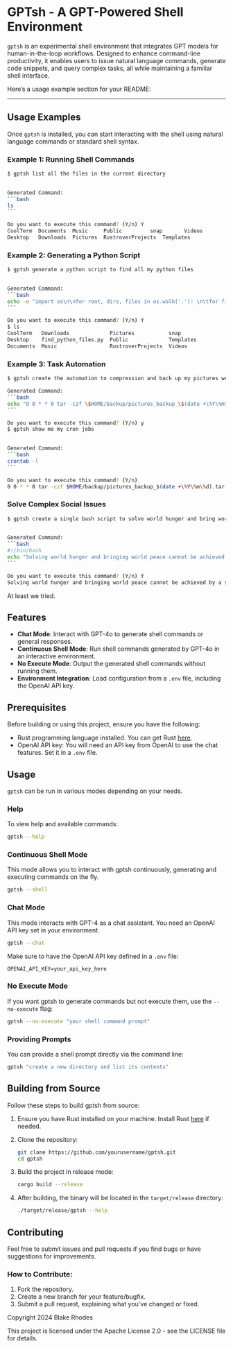 # GPTsh - A GPT-Powered Shell Environment

`gptsh` is an experimental shell environment that integrates GPT models for human-in-the-loop workflows. Designed to enhance command-line productivity, it enables users to issue natural language commands, generate code snippets, and query complex tasks, all while maintaining a familiar shell interface.

Here’s a usage example section for your README:

---

## Usage Examples

Once `gptsh` is installed, you can start interacting with the shell using natural language commands or standard shell syntax.

### Example 1: Running Shell Commands
````bash
$ gptsh list all the files in the current directory
 

Generated Command:
```bash
ls
```

Do you want to execute this command? (Y/n) Y
CoolTerm  Documents  Music     Public		  snap	     Videos
Desktop   Downloads  Pictures  RustroverProjects  Templates
````


### Example 2: Generating a Python Script
````bash
$ gptsh generate a python script to find all my python files
 

Generated Command:
```bash
echo -e "import os\n\nfor root, dirs, files in os.walk('.'): \n\tfor file in files:\n\t\tif file.endswith('.py'):\n\t\t\tprint(os.path.join(root, file))" > find_python_files.py
```

Do you want to execute this command? (Y/n) Y
$ ls
CoolTerm   Downloads             Pictures           snap      
Desktop    find_python_files.py  Public             Templates
Documents  Music                 RustroverProjects  Videos


````

### Example 3: Task Automation
````bash
$ gptsh create the automation to compression and back up my pictures weekly 

Generated Command:
```bash
echo "0 0 * * 0 tar -czf \$HOME/backup/pictures_backup_\$(date +\%Y\%m\%d).tar.gz -C \$HOME/Pictures ." | crontab -
```

Do you want to execute this command? (Y/n) y
$ gptsh show me my cron jobs
 

Generated Command:
```bash
crontab -l
```

Do you want to execute this command? (Y/n) 
0 0 * * 0 tar -czf $HOME/backup/pictures_backup_$(date +\%Y\%m\%d).tar.gz -C $HOME/Pictures .
````

### Solve Complex Social Issues
````bash
$ gptsh create a single bash script to solve world hunger and bring world peace
 

Generated Command:
```bash
#!/bin/bash
echo "Solving world hunger and bringing world peace cannot be achieved by a script. It requires global cooperation, sustainable development, and compassionate leadership."
```

Do you want to execute this command? (Y/n) Y           
Solving world hunger and bringing world peace cannot be achieved by a script. It requires global cooperation, sustainable development, and compassionate leadership.
````

At least we tried.

## Features

- **Chat Mode**: Interact with GPT-4o to generate shell commands or general responses.
- **Continuous Shell Mode**: Run shell commands generated by GPT-4o in an interactive environment.
- **No Execute Mode**: Output the generated shell commands without running them.
- **Environment Integration**: Load configuration from a `.env` file, including the OpenAI API key.

## Prerequisites

Before building or using this project, ensure you have the following:

- Rust programming language installed. You can get Rust [here](https://www.rust-lang.org/learn/get-started).
- OpenAI API key: You will need an API key from OpenAI to use the chat features. Set it in a `.env` file.

## Usage

`gptsh` can be run in various modes depending on your needs.

### Help

To view help and available commands:

```bash
gptsh --help
```

### Continuous Shell Mode

This mode allows you to interact with gptsh continuously, generating and executing commands on the fly.

```bash
gptsh --shell
```

### Chat Mode

This mode interacts with GPT-4 as a chat assistant. You need an OpenAI API key set in your environment.

```bash
gptsh --chat
```

Make sure to have the OpenAI API key defined in a `.env` file:

```
OPENAI_API_KEY=your_api_key_here
```

### No Execute Mode

If you want gptsh to generate commands but not execute them, use the `--no-execute` flag:

```bash
gptsh --no-execute "your shell command prompt"
```

### Providing Prompts

You can provide a shell prompt directly via the command line:

```bash
gptsh "create a new directory and list its contents"
```

## Building from Source

Follow these steps to build gptsh from source:

1. Ensure you have Rust installed on your machine. Install Rust [here](https://www.rust-lang.org/learn/get-started) if needed.

2. Clone the repository:

   ```bash
   git clone https://github.com/yourusername/gptsh.git
   cd gptsh
   ```

3. Build the project in release mode:

   ```bash
   cargo build --release
   ```

4. After building, the binary will be located in the `target/release` directory:

   ```bash
   ./target/release/gptsh --help
   ```

## Contributing

Feel free to submit issues and pull requests if you find bugs or have suggestions for improvements.

### How to Contribute:

1. Fork the repository.
2. Create a new branch for your feature/bugfix.
3. Submit a pull request, explaining what you've changed or fixed.

Copyright 2024 Blake Rhodes

This project is licensed under the Apache License 2.0 - see the LICENSE file for details.
